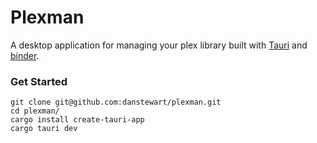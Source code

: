 # Plexman

A desktop application for managing your plex library built with [Tauri](https://tauri.app/) and [binder](https://binder.danstewart.dev/).

### Get Started

```
git clone git@github.com:danstewart/plexman.git
cd plexman/
cargo install create-tauri-app
cargo tauri dev
```
